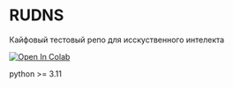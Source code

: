 # RUDNS
Кайфовый тестовый репо для исскуственного интелекта

[![Open In Colab](https://colab.research.google.com/assets/colab-badge.svg)](https://colab.research.google.com/github/Artem-Shk/RUDNS/blob/main/RUDNS_CloudStableDiffusion.ipynb)

python >= 3.11
